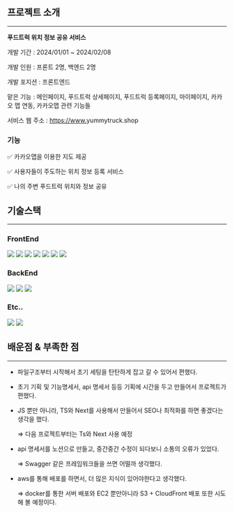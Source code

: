 ## 프로젝트 소개

---

**푸드트럭 위치 정보 공유 서비스**

개발 기간 : 2024/01/01 ~ 2024/02/08

개발 인원 : 프론트 2명, 백엔드 2명

개발 포지션 : 프론트엔드

맡은 기능 : 메인페이지, 푸드트럭 상세페이지, 푸드트럭 등록페이지, 마이페이지, 카카오 맵 연동, 카카오맵 관련 기능들

서비스 웹 주소 : [https://www.](https://www.univey.net/)yummytruck.shop

### 기능

✅ 카카오맵을 이용한 지도 제공

✅ 사용자들이 주도하는 위치 정보 등록 서비스

✅ 나의 주변 푸드트럭 위치와 정보 공유

## 기술스택

---

### FrontEnd
<div>
  <img src="https://img.shields.io/badge/html5-E34F26?style=for-the-badge&logo=html5&logoColor=white">
  <img src="https://img.shields.io/badge/css-1572B6?style=for-the-badge&logo=css3&logoColor=white">
  <img src="https://img.shields.io/badge/javascript-F7DF1E?style=for-the-badge&logo=javascript&logoColor=black">
  <img src="https://img.shields.io/badge/react-61DAFB?style=for-the-badge&logo=react&logoColor=black">
  <img src="https://img.shields.io/badge/tailwindcss-06B6D4?style=for-the-badge&logo=tailwindcss&logoColor=black">
  <img src="https://img.shields.io/badge/recoil-3578E5?style=for-the-badge&logo=recoil&logoColor=black">
  <img src="https://img.shields.io/badge/amplify-FF9900?style=for-the-badge&logo=awsamplify&logoColor=black">
</div>

### BackEnd
<div>
  <img src="https://img.shields.io/badge/express-000000?style=for-the-badge&logo=express&logoColor=white">
  <img src="https://img.shields.io/badge/amazon ec2-FF9900?style=for-the-badge&logo=AmazonEC2&logoColor=white"> 
  <img src="https://img.shields.io/badge/mysql-4479A1?style=for-the-badge&logo=mysql&logoColor=white">   
</div>

### Etc..
<div>
  <img src="https://img.shields.io/badge/Figma-F24E1E?style=for-the-badge&logo=figma&logoColor=white">   
  <img src="https://img.shields.io/badge/github-181717?style=for-the-badge&logo=github&logoColor=white">  
</div>

## 배운점 & 부족한 점

---

- 파일구조부터 시작해서 초기 세팅을 탄탄하게 잡고 갈 수 있어서 편했다.
- 초기 기획 및 기능명세서, api 명세서 등등 기획에 시간을 두고 만들어서 프로젝트가 편했다.
- JS 뿐만 아니라, TS와 Next를 사용해서 만들어서 SEO나 최적화를 하면 좋겠다는 생각을 했다.
    
    ⇒ 다음 프로젝트부터는 Ts와 Next 사용 예정
    
- api 명세서를 노션으로 만들고, 중간중간 수정이 되다보니 소통의 오류가 있었다.
    
    ⇒ Swagger 같은 프레임워크들을 쓰면 어떨까 생각했다.
    
- aws를 통해 배포를 하면서, 더 많은 지식이 있어야한다고 생각했다.
    
    ⇒ docker를 통한 서버 배포와 EC2 뿐만아니라 S3 + CloudFront  배포 또한 시도해 볼 예정이다.
